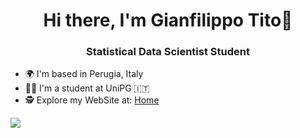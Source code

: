 <h1 align="center">Hi there, I'm Gianfilippo Tito🖖</h1>
<h3 align="center">Statistical Data Scientist Student </h3>

- 🌍 I'm based in Perugia, Italy
- 👨‍🎓 I'm a student at UniPG 🇮🇹
- 🕵️ Explore my WebSite at: [Home](https://gianfilippotito.site/)

<img align="center" src="https://media4.giphy.com/media/v1.Y2lkPTc5MGI3NjExOHQ3bGppZTlpczJlcDYyYnZ5amdjZG1xbGxrNnA4emFjc3hpaWZwNiZlcD12MV9pbnRlcm5hbF9naWZfYnlfaWQmY3Q9Zw/aNqEFrYVnsS52/giphy.webp"/>



<!---
Titolise/Titolise is a ✨ special ✨ repository because its `README.md` (this file) appears on your GitHub profile.
You can click the Preview link to take a look at your changes.
--->
